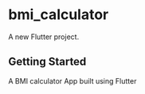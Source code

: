 # bmi_calculator

A new Flutter project.

## Getting Started

A BMI calculator App built using Flutter 

